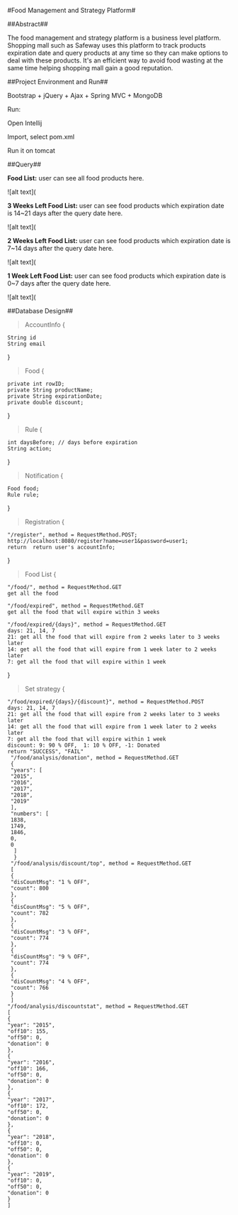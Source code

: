 #Food Management and Strategy Platform#

##Abstract##

The food management and strategy platform is a business level platform. Shopping mall such as Safeway uses this platform to track products expiration date and query products at any time so they can make options to deal with these products. It's an efficient way to avoid food wasting at the same time helping shopping mall gain a good reputation.

##Project Environment and Run##

Bootstrap + jQuery + Ajax + Spring MVC + MongoDB

Run:

Open Intellij

Import, select pom.xml

Run it on tomcat

##Query##

**Food List:** user can see all food products here.

![alt text](

**3 Weeks Left Food List:** user can see food products which expiration date is 14~21 days after the query date here.

![alt text](

**2 Weeks Left Food List:** user can see food products which expiration date is 7~14 days after the query date here.

![alt text](

**1 Week Left Food List:** user can see food products which expiration date is 0~7 days after the query date here.

![alt text](

##Database Design##

>AccountInfo {

    String id
    String email
    
}

>Food {

    private int rowID;
    private String productName;
    private String expirationDate;
    private double discount;
}

>Rule {

    int daysBefore; // days before expiration
    String action;
}

>Notification {

    Food food;
    Rule rule;
}

>Registration {

    "/register", method = RequestMethod.POST;
    http://localhost:8080/register?name=user1&password=user1;
    return	return user's accountInfo;

}

>Food List {

    "/food/", method = RequestMethod.GET
    get all the food

    "/food/expired", method = RequestMethod.GET
    get all the food that will expire within 3 weeks

    "/food/expired/{days}", method = RequestMethod.GET
    days: 21, 14, 7
    21: get all the food that will expire from 2 weeks later to 3 weeks later
    14: get all the food that will expire from 1 week later to 2 weeks later
    7: get all the food that will expire within 1 week
    
}

>Set strategy {

    "/food/expired/{days}/{discount}", method = RequestMethod.POST
    days: 21, 14, 7
    21: get all the food that will expire from 2 weeks later to 3 weeks later
    14: get all the food that will expire from 1 week later to 2 weeks later
    7: get all the food that will expire within 1 week
    discount: 9: 90 % OFF,  1: 10 % OFF, -1: Donated
    return "SUCCESS", "FAIL"
     "/food/analysis/donation", method = RequestMethod.GET
     {
     "years": [
     "2015",
     "2016",
     "2017",
     "2018",
     "2019"
     ],
     "numbers": [
     1838,
     1749,
     1846,
     0,
     0
      ]
      }
     "/food/analysis/discount/top", method = RequestMethod.GET
     [
     {
     "disCountMsg": "1 % OFF",
     "count": 800
     },
     {
     "disCountMsg": "5 % OFF",
     "count": 782
     },
     {
     "disCountMsg": "3 % OFF",
     "count": 774
     },
     {
     "disCountMsg": "9 % OFF",
     "count": 774
     },
     {
     "disCountMsg": "4 % OFF",
     "count": 766
     }
     ]
    "/food/analysis/discountstat", method = RequestMethod.GET
    [
    {
    "year": "2015",
    "off10": 155,
    "off50": 0,
    "donation": 0
    },
    {
    "year": "2016",
    "off10": 166,
    "off50": 0,
    "donation": 0
    },
    {
    "year": "2017",
    "off10": 172,
    "off50": 0,
    "donation": 0
    },
    {
    "year": "2018",
    "off10": 0,
    "off50": 0,
    "donation": 0
    },
    {
    "year": "2019",
    "off10": 0,
    "off50": 0,
    "donation": 0
    }
    ]
